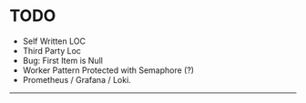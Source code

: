 # TODO

- Self Written LOC
- Third Party Loc
- Bug: First Item is Null
- Worker Pattern Protected with Semaphore (?)
- Prometheus / Grafana / Loki.

---

